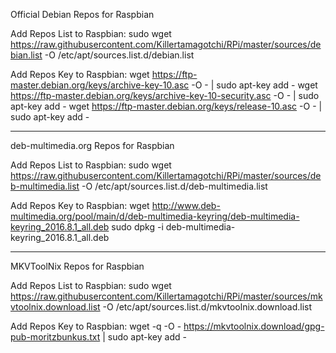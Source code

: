 Official Debian Repos for Raspbian

Add Repos List to Raspbian:
sudo wget https://raw.githubusercontent.com/Killertamagotchi/RPi/master/sources/debian.list -O /etc/apt/sources.list.d/debian.list 

Add Repos Key to Raspbian:
wget https://ftp-master.debian.org/keys/archive-key-10.asc -O - | sudo apt-key add -
wget https://ftp-master.debian.org/keys/archive-key-10-security.asc -O - | sudo apt-key add -
wget https://ftp-master.debian.org/keys/release-10.asc -O - | sudo apt-key add -
___________________________________________________________________________________________________________________________________

deb-multimedia.org Repos for Raspbian

Add Repos List to Raspbian:
sudo wget https://raw.githubusercontent.com/Killertamagotchi/RPi/master/sources/deb-multimedia.list -O /etc/apt/sources.list.d/deb-multimedia.list

Add Repos Key to Raspbian:
wget http://www.deb-multimedia.org/pool/main/d/deb-multimedia-keyring/deb-multimedia-keyring_2016.8.1_all.deb
sudo dpkg -i deb-multimedia-keyring_2016.8.1_all.deb
___________________________________________________________________________________________________________________________________

MKVToolNix Repos for Raspbian

Add Repos List to Raspbian:
sudo wget https://raw.githubusercontent.com/Killertamagotchi/RPi/master/sources/mkvtoolnix.download.list -O /etc/apt/sources.list.d/mkvtoolnix.download.list

Add Repos Key to Raspbian:
wget -q -O - https://mkvtoolnix.download/gpg-pub-moritzbunkus.txt | sudo apt-key add -
